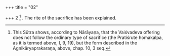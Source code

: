 +++
title = "02"

+++
2 [^2] . The rite of the sacrifice has been explained.


[^2]:  This Sūtra shows, according to Nārāyaṇa, that the Vaiśvadeva offering does not follow the ordinary type of sacrifice (the Pratiśrute homakalpa, as it is termed above, I, 9, 19), but the form described in the Agnikāryaprakaraṇa, above, chap. 10, 3 seq.
